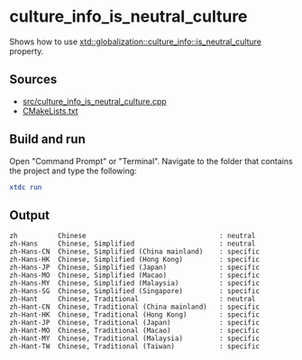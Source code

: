 # culture_info_is_neutral_culture

Shows how to use [xtd::globalization::culture_info::is_neutral_culture](https://gammasoft71.github.io/xtd/reference_guides/latest/classxtd_1_1globalization_1_1culture__info.html) property.

## Sources

* [src/culture_info_is_neutral_culture.cpp](src/culture_info_is_neutral_culture.cpp)
* [CMakeLists.txt](CMakeLists.txt)

## Build and run

Open "Command Prompt" or "Terminal". Navigate to the folder that contains the project and type the following:

```cmake
xtdc run
```

## Output

```
zh          Chinese                                 : neutral
zh-Hans     Chinese, Simplified                     : neutral
zh-Hans-CN  Chinese, Simplified (China mainland)    : specific
zh-Hans-HK  Chinese, Simplified (Hong Kong)         : specific
zh-Hans-JP  Chinese, Simplified (Japan)             : specific
zh-Hans-MO  Chinese, Simplified (Macao)             : specific
zh-Hans-MY  Chinese, Simplified (Malaysia)          : specific
zh-Hans-SG  Chinese, Simplified (Singapore)         : specific
zh-Hant     Chinese, Traditional                    : neutral
zh-Hant-CN  Chinese, Traditional (China mainland)   : specific
zh-Hant-HK  Chinese, Traditional (Hong Kong)        : specific
zh-Hant-JP  Chinese, Traditional (Japan)            : specific
zh-Hant-MO  Chinese, Traditional (Macao)            : specific
zh-Hant-MY  Chinese, Traditional (Malaysia)         : specific
zh-Hant-TW  Chinese, Traditional (Taiwan)           : specific
```
